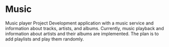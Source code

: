 # Music
Music player Project
Development application with a music service and information about tracks, artists, and albums.
Currently, music playback and information about artists and their albums are implemented.
The plan is to add playlists and play them randomly.
